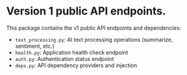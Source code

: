 # Version 1 public API endpoints.

This package contains the v1 public API endpoints and dependencies:

- `text_processing.py`: AI text processing operations (summarize, sentiment, etc.)
- `health.py`: Application health check endpoint
- `auth.py`: Authentication status endpoint
- `deps.py`: API dependency providers and injection
